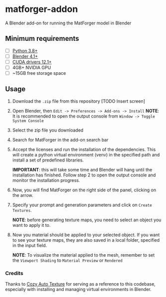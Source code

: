 # matforger-addon
A Blender add-on for running the MatForger model in Blender

## Minimum requirements

- [ ] [Python 3.8+](https://www.python.org/downloads/)
- [ ] [Blender 4.1+](https://www.blender.org/download/)
- [ ] [CUDA drivers 12.1+](https://developer.nvidia.com/cuda-downloads)
- [ ] 4GB+ NVIDIA GPU
- [ ] ~15GB free storage space

## Usage
1. Download the `.zip` file from this repository
[TODO Insert screen]

2. Open Blender, then `Edit -> Preferences -> Add-ons -> Install` 
**NOTE**: It is recommended to open the output console from `Window -> Toggle System Console` 

3. Select the zip file you downloaded

4. Search for MatForger in the add-on search bar

5. Accept the licenses and run the installation of the dependencies. This will create a python virtual environment (venv) in the specified path and install a set of predefined libraries.

    **IMPORTANT**: this will take some time and Blender will hang until the installation has finished. Follow step 2 to open the output console and monitor the installation progress.

6. Now, you will find MatForger on the right side of the panel, clicking on the arrow.
7. Specify your prompt and generation parameters and click on `Create Textures`. 
    
    **NOTE**: before generating texture maps, you need to select an object you want to apply it to.
8. Now you material should be applied to your selected object. If you want to see your texture maps, they are also saved in a local folder, specified in the input field.
   
   **NOTE**: To visualize the material applied to the mesh, remember to set the `Viewport Shading` to `Material Preview` or `Rendered `


### Credits
Thanks to [Cozy Auto Texture](https://github.com/torrinworx/Cozy-Auto-Texture) for serving as a reference to this codebase, especially with installing and managing virtual environments in Blender.